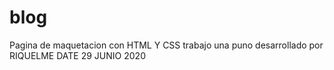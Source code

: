 # blog
Pagina de maquetacion con HTML Y CSS
trabajo una puno
desarrollado por RIQUELME
DATE  29 JUNIO 2020
